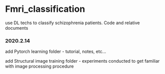 # Fmri_classification
use DL techs to classify schizophrenia patients. Code and relative documents



### 2020.2.14

add Pytorch learning folder - tutorial, notes, etc...

add Structural image training folder - experiments conducted to get familiar with image processing procedure

